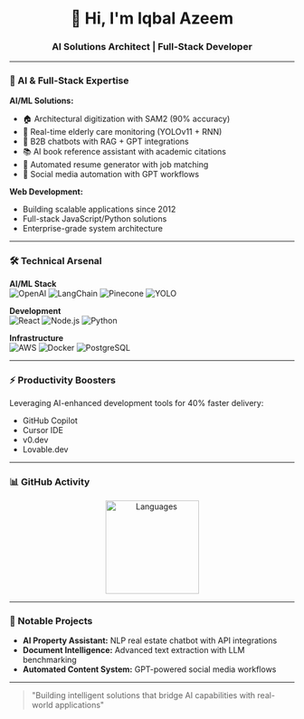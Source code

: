 <h1 align="center">👋 Hi, I'm Iqbal Azeem</h1>
<h3 align="center">AI Solutions Architect | Full-Stack Developer</h3>

---

### 🚀 AI & Full-Stack Expertise

**AI/ML Solutions:**
- 🏠 Architectural digitization with SAM2 (90% accuracy)
- 👴 Real-time elderly care monitoring (YOLOv11 + RNN)
- 💬 B2B chatbots with RAG + GPT integrations
- 📚 AI book reference assistant with academic citations
- 📝 Automated resume generator with job matching
- 📱 Social media automation with GPT workflows

**Web Development:**
- Building scalable applications since 2012
- Full-stack JavaScript/Python solutions
- Enterprise-grade system architecture

---

### 🛠️ Technical Arsenal

**AI/ML Stack**  
![OpenAI](https://img.shields.io/badge/-OpenAI-412991?logo=openai&logoColor=white)
![LangChain](https://img.shields.io/badge/-LangChain-00A67E?logo=langchain&logoColor=white)
![Pinecone](https://img.shields.io/badge/-Pinecone-430098?logo=pinecone&logoColor=white)
![YOLO](https://img.shields.io/badge/-YOLO-00FFFF?logo=yolo&logoColor=black)

**Development**  
![React](https://img.shields.io/badge/-React-61DAFB?logo=react&logoColor=white)
![Node.js](https://img.shields.io/badge/-Node.js-339933?logo=node.js&logoColor=white)
![Python](https://img.shields.io/badge/-Python-3776AB?logo=python&logoColor=white)

**Infrastructure**  
![AWS](https://img.shields.io/badge/-AWS-232F3E?logo=amazon-aws&logoColor=white)
![Docker](https://img.shields.io/badge/-Docker-2496ED?logo=docker&logoColor=white)
![PostgreSQL](https://img.shields.io/badge/-PostgreSQL-4169E1?logo=postgresql&logoColor=white)

---

### ⚡ Productivity Boosters

Leveraging AI-enhanced development tools for 40% faster delivery:
- GitHub Copilot
- Cursor IDE
- v0.dev
- Lovable.dev

---

### 📊 GitHub Activity

<p align="center">
  <img src="https://github-readme-stats.vercel.app/api/top-langs/?username=hexextract&layout=compact&theme=radical" alt="Languages" height="165"/>
</p>

---

### 📌 Notable Projects

- **AI Property Assistant:** NLP real estate chatbot with API integrations
- **Document Intelligence:** Advanced text extraction with LLM benchmarking
- **Automated Content System:** GPT-powered social media workflows

---

> "Building intelligent solutions that bridge AI capabilities with real-world applications"
